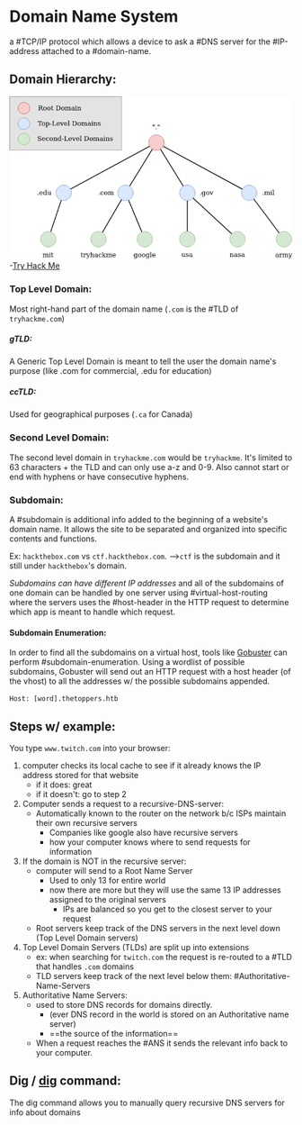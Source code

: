 
# Domain Name System
a #TCP/IP protocol which allows a device to ask a #DNS server for the #IP-address attached to a #domain-name.

## Domain Hierarchy:
![](/networking/networking-pics/DNS-1.png)
-[Try Hack Me](https://tryhackme.com/room/dnsindetail)

### Top Level Domain:
Most right-hand part of the domain name (`.com` is the #TLD of `tryhackme.com`)

##### gTLD:
A Generic Top Level Domain is meant to tell the user the domain name's purpose (like .com for commercial, .edu for education)

##### ccTLD:
Used for geographical purposes (`.ca` for Canada)

### Second Level Domain:
The second level domain in `tryhackme.com` would be `tryhackme`. It's limited to 63 characters + the TLD and can only use a-z and 0-9. Also cannot start or end with hyphens or have consecutive hyphens.

### Subdomain:
A #subdomain is additional info added to the beginning of a website's domain name. It allows the site to be separated and organized into specific contents and functions.

Ex: `hackthebox.com` vs `ctf.hackthebox.com`. -->`ctf` is the subdomain and it still under `hackthebox`'s domain.

*Subdomains can have different IP addresses* and all of the subdomains of one domain can be handled by one server using #virtual-host-routing where the servers uses the #host-header in the HTTP request to determine which app is meant to handle which request.

#### Subdomain Enumeration:
In order to find all the subdomains on a virtual host, tools like [Gobuster](cybersecurity/tools/scanning-enumeration/gobuster.md) can perform #subdomain-enumeration. Using a wordlist of possible subdomains, Gobuster will send out an HTTP request with a host header (of the vhost) to all the addresses w/ the possible subdomains appended.
```
Host: [word].thetoppers.htb
```

## Steps w/ example:
You type `www.twitch.com` into your browser:
1. computer checks its local cache to see if it already knows the IP address stored for that website
	- if it does: great
	- if it doesn't: go to step 2
2. Computer sends a request to a recursive-DNS-server:
	- Automatically known to the router on the network b/c ISPs maintain their own recursive servers
		- Companies like google also have recursive servers
		- how your computer knows where to send requests for information
3. If the domain is NOT in the recursive server:
	- computer will send to a Root Name Server
		- Used to only 13 for entire world
		- now there are more but they will use the same 13 IP addresses assigned to the original servers
			- IPs are balanced so you get to the closest server to your request
	- Root servers keep track of the DNS servers in the next level down (Top Level Domain servers)
4. Top Level Domain Servers (TLDs) are split up into extensions
	- ex: when searching for `twitch.com` the request is re-routed to a #TLD that handles `.com` domains
	- TLD servers keep track of the next level below them: #Authoritative-Name-Servers
5. Authoritative Name Servers:
	- used to store DNS records for domains directly.
		- (ever DNS record in the world is stored on an Authoritative name server)
		- ==the source of the information==
	- When a request reaches the #ANS it sends the relevant info back to your computer.

## Dig / [dig](dig.md) command:
The dig command allows you to manually query recursive DNS servers for info about domains